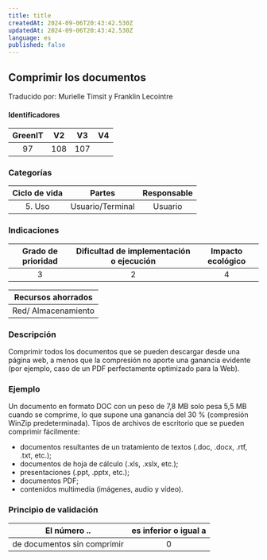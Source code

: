 ```yaml
---
title: title
createdAt: 2024-09-06T20:43:42.530Z
updatedAt: 2024-09-06T20:43:42.530Z
language: es
published: false
---
```

## Comprimir los documentos
Traducido por: Murielle Timsit y Franklin Lecointre

#### Identificadores

| GreenIT |  V2  |  V3  |  V4  |
|:-------:|:----:|:----:|:----:|
|  97	| 108  | 107  |  	|

### Categorías

| Ciclo de vida | Partes | Responsable |
|:---------:|:----:|:----:|
| 5. Uso | Usuario/Terminal | Usuario |

### Indicaciones

| Grado de prioridad   | Dificultad de implementación o ejecución | Impacto ecológico   |
|:-------------------:|:-------------------------:|:---------------------:|
| 3 | 2 | 4 |

| Recursos ahorrados |
|:----------------------------------------------------------:|
| Red/ Almacenamiento  |

### Descripción

Comprimir todos los documentos que se pueden descargar desde una página web, a menos que la compresión no aporte una ganancia evidente (por ejemplo, caso de un PDF perfectamente optimizado para la Web).

### Ejemplo

Un documento en formato DOC con un peso de 7,8 MB solo pesa 5,5 MB cuando se comprime, lo que supone una ganancia del 30 % (compresión WinZip predeterminada).
Tipos de archivos de escritorio que se pueden comprimir fácilmente:
 - documentos resultantes de un tratamiento de textos (.doc, .docx, .rtf, .txt, etc.);
 - documentos de hoja de cálculo (.xls, .xslx, etc.);
 - presentaciones (.ppt, .pptx, etc.);
 - documentos PDF;
 - contenidos multimedia (imágenes, audio y vídeo).

### Principio de validación

| El número ..   | es inferior o igual a   |  
|-------------------|:-------------------------:|
| de documentos sin comprimir   | 0  |


